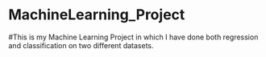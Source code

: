 # MachineLearning_Project
#This is my Machine Learning Project in which I have done both regression and classification on two different datasets.
